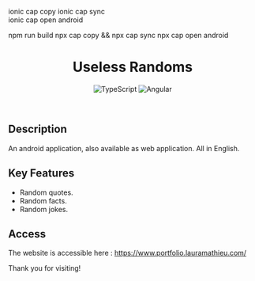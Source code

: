 

ionic cap copy 
ionic cap sync   
ionic cap open android

npm run build
npx cap copy && npx cap sync
npx cap open android




<h1 align="center">Useless Randoms</h1>

<div align="center">

![TypeScript](https://img.shields.io/badge/typescript-%23007ACC.svg?style=flat&logo=typescript&logoColor=white)
![Angular](https://img.shields.io/badge/Angular-DD0031?style=flat&logo=angular&logoColor=white)

</div>

<br />

## Description

An android application, also available as web application. All in English.

## Key Features

- Random quotes.
- Random facts.
- Random jokes.

## Access

The website is accessible here : https://www.portfolio.lauramathieu.com/

Thank you for visiting!
